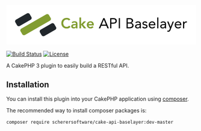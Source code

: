 ![CakePHP 3 Api Baselayer Plugin](https://raw.githubusercontent.com/scherersoftware/cake-api-baselayer/update_10_2016/cake-api-baselayer.png)

[![Build Status](https://travis-ci.org/scherersoftware/cake-api-baselayer.svg?branch=update_10_2016)](https://travis-ci.org/scherersoftware/cake-api-baselayer)
[![License](https://img.shields.io/badge/license-MIT-brightgreen.svg?style=flat-square)](LICENSE.txt)

A CakePHP 3 plugin to easily build a RESTful API.

## Installation

You can install this plugin into your CakePHP application using [composer](http://getcomposer.org).

The recommended way to install composer packages is:

```
composer require scherersoftware/cake-api-baselayer:dev-master
```
